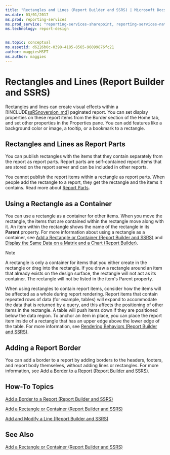 ```yaml
---
title: "Rectangles and Lines (Report Builder and SSRS) | Microsoft Docs"
ms.date: 03/01/2017
ms.prod: reporting-services
ms.prod_service: "reporting-services-sharepoint, reporting-services-native"
ms.technology: report-design


ms.topic: conceptual
ms.assetid: d6226b0c-0398-4185-8565-96099876fc21
author: maggiesMSFT
ms.author: maggies
---
```

# Rectangles and Lines (Report Builder and SSRS)
  Rectangles and lines can create visual effects within a [!INCLUDE[ssRSnoversion_md](../../includes/ssrsnoversion-md.md)] paginated report. You can set display properties on these report items from the Border section of the Home tab, and set other properties in the Properties pane. You can add features like a background color or image, a tooltip, or a bookmark to a rectangle.  
  
##  <a name="RectanglesLinesReportParts"></a> Rectangles and Lines as Report Parts  
 You can publish rectangles with the items that they contain separately from the report as report parts. Report parts are self-contained report items that are stored on the report server and can be included in other reports.  
  
 You cannot publish the report items within a rectangle as report parts. When people add the rectangle to a report, they get the rectangle and the items it contains.  Read more about [Report Parts](../../reporting-services/report-design/report-parts-report-builder-and-ssrs.md).  
  
##  <a name="RectangleAsContainer"></a> Using a Rectangle as a Container  
 You can use a rectangle as a container for other items. When you move the rectangle, the items that are contained within the rectangle move along with it. An item within the rectangle shows the name of the rectangle in its **Parent** property. For more information about using a rectangle as a container, see [Add a Rectangle or Container &#40;Report Builder and SSRS&#41;](../../reporting-services/report-design/add-a-rectangle-or-container-report-builder-and-ssrs.md) and [Display the Same Data on a Matrix and a Chart &#40;Report Builder&#41;](../../reporting-services/report-design/display-the-same-data-on-a-matrix-and-a-chart-report-builder.md).  
  
> [!NOTE]  
>  A rectangle is only a container for items that you either create in the rectangle or drag into the rectangle. If you draw a rectangle around an item that already exists on the design surface, the rectangle will not act as its container. The rectangle will not be listed in the item's Parent property.  
  
 When using rectangles to contain report items, consider how the items will be affected as a whole during report rendering. Report items that contain repeated rows of data (for example, tables) will expand to accommodate the data that is returned by a query, and this affects the positioning of other items in the rectangle. A table will push items down if they are positioned below the data region. To anchor an item in place, you can place the report item inside of a rectangle that has an upper edge above the lower edge of the table. For more information, see [Rendering Behaviors &#40;Report Builder  and SSRS&#41;](../../reporting-services/report-design/rendering-behaviors-report-builder-and-ssrs.md).  
  
##  <a name="ReportBorder"></a> Adding a Report Border  
 You can add a border to a report by adding borders to the headers, footers, and report body themselves, without adding lines or rectangles. For more information, see [Add a Border to a Report &#40;Report Builder and SSRS&#41;](../../reporting-services/report-design/add-a-border-to-a-report-report-builder-and-ssrs.md).  
  
##  <a name="HowTo"></a> How-To Topics  
 [Add a Border to a Report &#40;Report Builder and SSRS&#41;](../../reporting-services/report-design/add-a-border-to-a-report-report-builder-and-ssrs.md)  
  
 [Add a Rectangle or Container &#40;Report Builder and SSRS&#41;](../../reporting-services/report-design/add-a-rectangle-or-container-report-builder-and-ssrs.md)  
  
 [Add and Modify a Line &#40;Report Builder and SSRS&#41;](../../reporting-services/report-design/add-and-modify-a-line-report-builder-and-ssrs.md)  
  
## See Also  
 [Add a Rectangle or Container &#40;Report Builder and SSRS&#41;](../../reporting-services/report-design/add-a-rectangle-or-container-report-builder-and-ssrs.md)  
  
  
